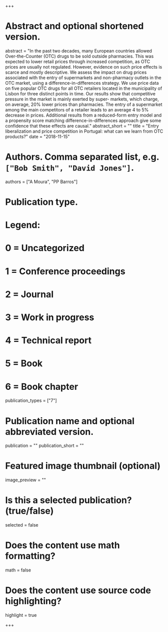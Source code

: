+++
# Abstract and optional shortened version.
abstract = "In the past two decades, many European countries allowed Over-the-Counter (OTC) drugs to be sold outside pharmacies. This was expected to lower retail prices through increased competition, as OTC prices are usually not regulated. However, evidence on such price effects is scarce and mostly descriptive.
We assess the impact on drug prices associated with the entry of supermarkets and non-pharmacy outlets in the OTC market, using a difference-in-differences strategy. We use price data on five popular OTC drugs for all OTC retailers located in the municipality of Lisbon for three distinct points in time.
Our results show that competitive pressure in the market is mainly exerted by super- markets, which charge, on average, 20% lower prices than pharmacies. The entry of a supermarket among the main competitors of a retailer leads to an average 4 to 5% decrease in prices. Additional results from a reduced-form entry model and a propensity score matching difference-in-differences approach give some confidence that these effects are causal."
abstract_short = ""
title = "Entry liberalization and price competition in Portugal: what can we learn from OTC products?"
date = "2018-11-15"

# Authors. Comma separated list, e.g. `["Bob Smith", "David Jones"]`.
authors = ["A Moura", "PP Barros"]

# Publication type.
# Legend:
# 0 = Uncategorized
# 1 = Conference proceedings
# 2 = Journal
# 3 = Work in progress
# 4 = Technical report
# 5 = Book
# 6 = Book chapter
publication_types = ["7"]

# Publication name and optional abbreviated version.
publication = ""
publication_short = ""
              
# Featured image thumbnail (optional)
image_preview = ""

# Is this a selected publication? (true/false)
selected = false

# Does the content use math formatting?
math = false

# Does the content use source code highlighting?
highlight = true


+++

